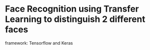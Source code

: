 # Face Recognition using Transfer Learning to distinguish 2 different faces

framework: Tensorflow and Keras
